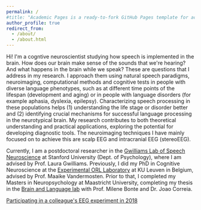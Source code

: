 ```yaml
---
permalink: /
#title: "Academic Pages is a ready-to-fork GitHub Pages template for academic personal websites"
author_profile: true
redirect_from: 
  - /about/
  - /about.html
---
```

Hi! I'm a cogntive neuroscientist studying how speech is implemented in the brain. How does our brain make sense of the sounds that we're hearing? And what happens in the brain while we speak? These are questions that I address in my research. I approach them using natural speech paradigms, neuroimaging, computational methods and cognitive tests in people with diverse language phenotypes, such as at different time points of the lifespan (development and aging) or in people with language disorders (for example aphasia, dyslexia, epilepsy). Characterizing speech processing in these populations helps (1) understanding the life stage or disorder better and (2) identifying crucial mechanisms for successful language processing in the neurotypical brain. My research contributes to both theoretical understanding and practical applications, exploring the potential for developing diagnostic tools. The neuroimaging techniques I have mainly focused on to achieve this are scalp EEG and intracranial EEG (stereoEEG).

Currently, I am a postdoctoral researcher in the [Gwilliams Lab of Speech Neuroscience](https://gwilliamslab.stanford.edu/) at Stanford University (Dept. of Psychology), where I am advised by Prof. Laura Gwilliams. Previously, I did my PhD in Cognitive Neuroscience at the [Experimental ORL Laboratory](https://gbiomed.kuleuven.be/english/research/50000666/50000672) at KU Leuven in Belgium, advised by Prof. Maaike Vandermosten. Prior to that, I completed my Masters in Neuropsychology at Maastricht University, completing my thesis in the [Brain and Language lab](https://mbic-languagelab.nl/en/researcher/milene-bonte/) with Prof. Milene Bonte and Dr. Joao Correia. 

[Participating in a colleague's EEG experiment in 2018](../images/jill_eeg.png)